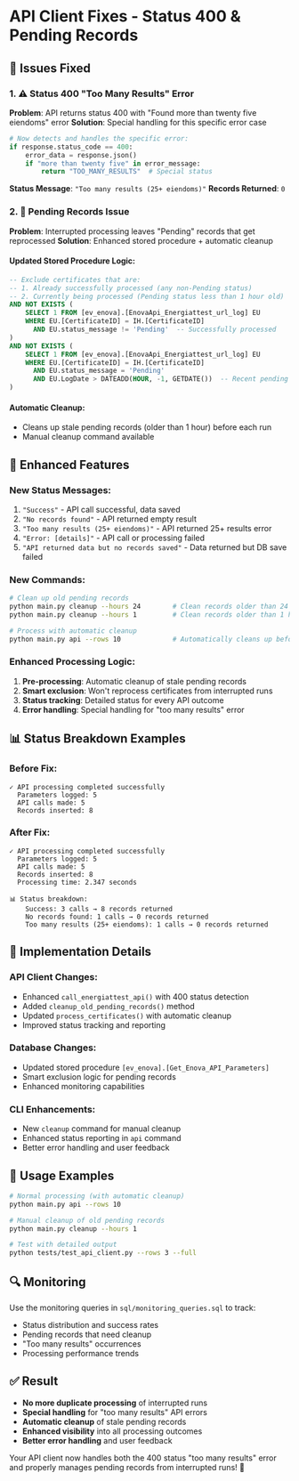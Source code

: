 # API Client Fixes - Status 400 & Pending Records

## 🎯 **Issues Fixed**

### 1. ⚠️ **Status 400 "Too Many Results" Error**
**Problem**: API returns status 400 with "Found more than twenty five eiendoms" error
**Solution**: Special handling for this specific error case

```python
# Now detects and handles the specific error:
if response.status_code == 400:
    error_data = response.json()
    if "more than twenty five" in error_message:
        return "TOO_MANY_RESULTS"  # Special status
```

**Status Message**: `"Too many results (25+ eiendoms)"`
**Records Returned**: `0`

### 2. 🔄 **Pending Records Issue**
**Problem**: Interrupted processing leaves "Pending" records that get reprocessed
**Solution**: Enhanced stored procedure + automatic cleanup

#### **Updated Stored Procedure Logic**:
```sql
-- Exclude certificates that are:
-- 1. Already successfully processed (any non-Pending status)
-- 2. Currently being processed (Pending status less than 1 hour old)
AND NOT EXISTS (
    SELECT 1 FROM [ev_enova].[EnovaApi_Energiattest_url_log] EU
    WHERE EU.[CertificateID] = IH.[CertificateID]
      AND EU.status_message != 'Pending'  -- Successfully processed
)
AND NOT EXISTS (
    SELECT 1 FROM [ev_enova].[EnovaApi_Energiattest_url_log] EU
    WHERE EU.[CertificateID] = IH.[CertificateID]
      AND EU.status_message = 'Pending'
      AND EU.LogDate > DATEADD(HOUR, -1, GETDATE())  -- Recent pending
)
```

#### **Automatic Cleanup**:
- Cleans up stale pending records (older than 1 hour) before each run
- Manual cleanup command available

## 🚀 **Enhanced Features**

### **New Status Messages**:
1. `"Success"` - API call successful, data saved
2. `"No records found"` - API returned empty result
3. `"Too many results (25+ eiendoms)"` - API returned 25+ results error
4. `"Error: [details]"` - API call or processing failed
5. `"API returned data but no records saved"` - Data returned but DB save failed

### **New Commands**:
```bash
# Clean up old pending records
python main.py cleanup --hours 24        # Clean records older than 24 hours
python main.py cleanup --hours 1         # Clean records older than 1 hour

# Process with automatic cleanup
python main.py api --rows 10             # Automatically cleans up before processing
```

### **Enhanced Processing Logic**:
1. **Pre-processing**: Automatic cleanup of stale pending records
2. **Smart exclusion**: Won't reprocess certificates from interrupted runs
3. **Status tracking**: Detailed status for every API outcome
4. **Error handling**: Special handling for "too many results" error

## 📊 **Status Breakdown Examples**

### **Before Fix**:
```
✓ API processing completed successfully
  Parameters logged: 5
  API calls made: 5
  Records inserted: 8
```

### **After Fix**:
```
✓ API processing completed successfully
  Parameters logged: 5
  API calls made: 5
  Records inserted: 8
  Processing time: 2.347 seconds

📊 Status breakdown:
    Success: 3 calls → 8 records returned
    No records found: 1 calls → 0 records returned
    Too many results (25+ eiendoms): 1 calls → 0 records returned
```

## 🔧 **Implementation Details**

### **API Client Changes**:
- Enhanced `call_energiattest_api()` with 400 status detection
- Added `cleanup_old_pending_records()` method
- Updated `process_certificates()` with automatic cleanup
- Improved status tracking and reporting

### **Database Changes**:
- Updated stored procedure `[ev_enova].[Get_Enova_API_Parameters]`
- Smart exclusion logic for pending records
- Enhanced monitoring capabilities

### **CLI Enhancements**:
- New `cleanup` command for manual cleanup
- Enhanced status reporting in `api` command
- Better error handling and user feedback

## 🎯 **Usage Examples**

```bash
# Normal processing (with automatic cleanup)
python main.py api --rows 10

# Manual cleanup of old pending records
python main.py cleanup --hours 1

# Test with detailed output
python tests/test_api_client.py --rows 3 --full
```

## 🔍 **Monitoring**

Use the monitoring queries in `sql/monitoring_queries.sql` to track:
- Status distribution and success rates
- Pending records that need cleanup
- "Too many results" occurrences
- Processing performance trends

## ✅ **Result**

- **No more duplicate processing** of interrupted runs
- **Special handling** for "too many results" API errors  
- **Automatic cleanup** of stale pending records
- **Enhanced visibility** into all processing outcomes
- **Better error handling** and user feedback

Your API client now handles both the 400 status "too many results" error and properly manages pending records from interrupted runs! 🎉
